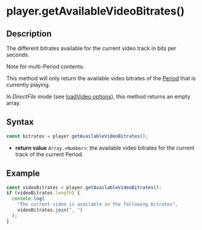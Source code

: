 # player.getAvailableVideoBitrates()

## Description

The different bitrates available for the current video track in bits per
seconds.

<div class="note">
Note for multi-Period contents:

This method will only return the available video bitrates of the
<a href="../../glossary.md#period">Period</a> that is currently playing.
</div>

<div class="warning">
In <i>DirectFile</i> mode (see <a
href="../Basic_Methods/loadVideo.md#transport">loadVideo options</a>),
this method returns an empty array.
</div>

## Syntax

```js
const bitrates = player.getAvailableVideoBitrates();
```

  - **return value** `Array.<Number>`: the available video bitrates for the
     current track of the current Period.

## Example

```js
const videoBitrates = player.getAvailableVideoBitrates();
if (videoBitrates.length) {
  console.log(
    "The current video is available in the following bitrates",
    videoBitrates.join(", ")
  );
}
```

